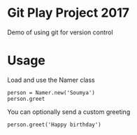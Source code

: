 # Git Play Project 2017

Demo of using git for version control

# Usage

Load and use the Namer class

```
person = Namer.new('Soumya')
person.greet
```

You can optionally send a custom greeting
```
person.greet('Happy birthday')
```

